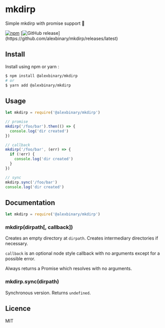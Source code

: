 # mkdirp

Simple mkdirp with promise support 🎉

[![npm](https://img.shields.io/npm/v/@alexbinary/mkdirp.svg)](https://www.npmjs.com/package/@alexbinary/mkdirp)
[![GitHub release](https://img.shields.io/github/release/alexbinary/mkdirp.svg?label="github")](https://github.com/alexbinary/mkdirp/releases/latest)

## Install

Install using npm or yarn :

```bash
$ npm install @alexbinary/mkdirp
# or
$ yarn add @alexbinary/mkdirp
```

## Usage

```javascript
let mkdirp = require('@alexbinary/mkdirp')

// promise
mkdirp('/foo/bar').then(() => {
  console.log('dir created')
})

// callback
mkdirp('/foo/bar', (err) => {
  if (!err) {
    console.log('dir created')
  }
})

// sync
mkdirp.sync('/foo/bar')
console.log('dir created')
```

## Documentation

```javascript
let mkdirp = require('@alexbinary/mkdirp')
```

### mkdirp(dirpath[, callback])

Creates an empty directory at `dirpath`.
Creates intermediary directories if necessary.

`callback` is an optional node style callback with no arguments except for a possible error.

Always returns a Promise which resolves with no arguments.

### mkdirp.sync(dirpath)

Synchronous version. Returns `undefined`.

## Licence

MIT

